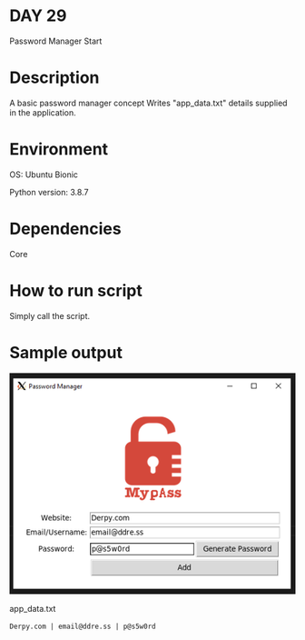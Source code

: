 
# DAY 29

Password Manager Start

# Description

A basic password manager concept
Writes "app_data.txt" details supplied in the application.

# Environment
OS: Ubuntu Bionic

Python version: 3.8.7

# Dependencies

Core

# How to run script

Simply call the script.

# Sample output

![Sample of App](https://raw.githubusercontent.com/Its-All-About-the-Journey/100daysofcode/hypermanganate/source_code/hypermanganate/day029/app.png)

app_data.txt
```
Derpy.com | email@ddre.ss | p@s5w0rd

```
